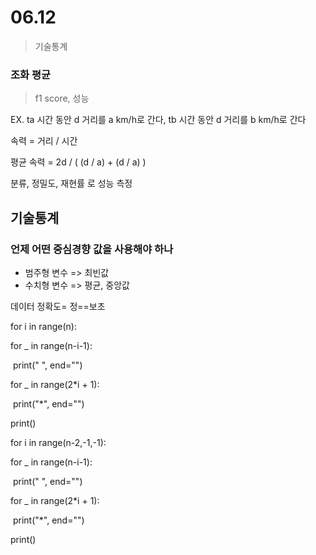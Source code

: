 # 06.12

> 기술통계





### 조화 평균

> f1 score, 성능



EX. ta 시간 동안 d 거리를 a km/h로 간다, tb 시간 동안 d 거리를 b km/h로 간다 

속력 = 거리 / 시간

평균 속력 = 2d / ( (d / a) + (d / a) )



분류, 정밀도, 재현률 로 성능 측정





## 기술통계

### 언제 어떤 중심경향 값을 사용해야 하나

- 범주형 변수 => 최빈값
- 수치형 변수 => 평균, 중앙값



데이터 정확도= 정==보초











for i in range(n):

  for _ in range(n-i-1):

​    print(" ", end="")

  for _ in range(2*i + 1):

​    print("*", end="")

  print()

for i in range(n-2,-1,-1):

  for _ in range(n-i-1):

​    print(" ", end="")

  for _ in range(2*i + 1):

​    print("*", end="")

  print()


















